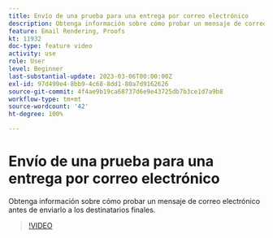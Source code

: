 ```yaml
---
title: Envío de una prueba para una entrega por correo electrónico
description: Obtenga información sobre cómo probar un mensaje de correo electrónico antes de enviarlo a los destinatarios finales.
feature: Email Rendering, Proofs
kt: 11932
doc-type: feature video
activity: use
role: User
level: Beginner
last-substantial-update: 2023-03-06T00:00:00Z
exl-id: 97d499e4-8bb9-4c68-8dd1-80a7d9162626
source-git-commit: 4f4ae9b19ca68737d6e9e43725db7b3ce1d7a9b8
workflow-type: tm+mt
source-wordcount: '42'
ht-degree: 100%

---
```


# Envío de una prueba para una entrega por correo electrónico

Obtenga información sobre cómo probar un mensaje de correo electrónico antes de enviarlo a los destinatarios finales.

>[!VIDEO](https://video.tv.adobe.com/v/3416038/?quality=12&learn=on)
